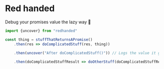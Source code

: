 # Red handed
Debug your promises value the lazy way 🥳

```typescript
import {uncover} from "redhanded"

const thing = stuffThatReturnsAPromise()
	.then(res => doComplicatedStuff(res, thing))

	.then(uncover("After doComplicatedStuff()")) // Logs the value it gets and returns it  
	
	.then(doComplicatedStuffResult => doOtherStuff(doComplicatedStuffResult)) 

```

